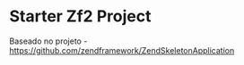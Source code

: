 Starter Zf2 Project
=============
Baseado no projeto - https://github.com/zendframework/ZendSkeletonApplication
